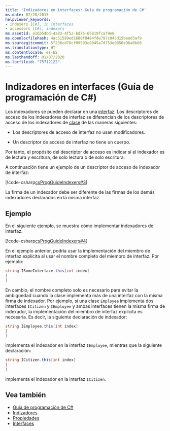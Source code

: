 ```yaml
---
title: 'Indizadores en interfaces: Guía de programación de C#'
ms.date: 07/20/2015
helpviewer_keywords:
- indexers [C#], in interfaces
- accessors [C#], indexers
ms.assetid: e16b54bd-4a83-4f52-bd75-65819fca79e8
ms.openlocfilehash: 4ac51589ed1680f8484fde797c045d15beed3af9
ms.sourcegitcommit: 5f236cd78cf09593c8945a7d753e0850e96a0b80
ms.translationtype: HT
ms.contentlocale: es-ES
ms.lasthandoff: 01/07/2020
ms.locfileid: "75712122"
---
```

# <a name="indexers-in-interfaces-c-programming-guide"></a>Indizadores en interfaces (Guía de programación de C#)
Los indexadores se pueden declarar en una [interfaz](../../language-reference/keywords/interface.md). Los descriptores de acceso de los indexadores de interfaz se diferencian de los descriptores de acceso de los indexadores de [clase](../../language-reference/keywords/class.md) de las maneras siguientes:  
  
- Los descriptores de acceso de interfaz no usan modificadores.  
  
- Un descriptor de acceso de interfaz no tiene un cuerpo.  
  
 Por tanto, el propósito del descriptor de acceso es indicar si el indexador es de lectura y escritura, de solo lectura o de solo escritura.  
  
 A continuación tiene un ejemplo de un descriptor de acceso de indexador de interfaz:  
  
 [!code-csharp[csProgGuideIndexers#3](~/samples/snippets/csharp/VS_Snippets_VBCSharp/csProgGuideIndexers/CS/Indexers.cs#3)]  
  
 La firma de un indexador debe ser diferente de las firmas de los demás indexadores declarados en la misma interfaz.  
  
## <a name="example"></a>Ejemplo  
 En el siguiente ejemplo, se muestra cómo implementar indexadores de interfaz.  
  
 [!code-csharp[csProgGuideIndexers#4](~/samples/snippets/csharp/VS_Snippets_VBCSharp/csProgGuideIndexers/CS/Indexers.cs#4)]  
  
 En el ejemplo anterior, podría usar la implementación del miembro de interfaz explícita al usar el nombre completo del miembro de interfaz. Por ejemplo:  
  
```csharp  
string ISomeInterface.this[int index]   
{   
}   
```  
  
 En cambio, el nombre completo solo es necesario para evitar la ambigüedad cuando la clase implementa más de una interfaz con la misma firma de indexador. Por ejemplo, si una clase `Employee` implementa dos interfaces `ICitizen` y `IEmployee` y ambas interfaces tienen la misma firma de indexador, la implementación del miembro de interfaz explícita es necesaria. Es decir, la siguiente declaración de indexador:  
  
```csharp  
string IEmployee.this[int index]   
{   
}   
```  
  
 implementa el indexador en la interfaz `IEmployee`, mientras que la siguiente declaración:  
  
```csharp  
string ICitizen.this[int index]
{   
}   
```  
  
 implementa el indexador en la interfaz `ICitizen`.  
  
## <a name="see-also"></a>Vea también

- [Guía de programación de C#](../index.md)
- [Indizadores](./index.md)
- [Propiedades](../classes-and-structs/properties.md)
- [Interfaces](../interfaces/index.md)
